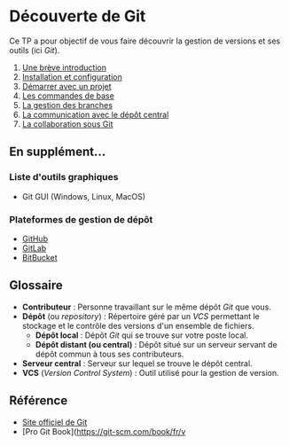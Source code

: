 # Découverte de Git

Ce TP a pour objectif de vous faire découvrir la gestion de versions et ses outils (ici *Git*).

1. [Une brève introduction](sections/introduction.md)
2. [Installation et configuration](sections/installation.md)
3. [Démarrer avec un projet](sections/how-to-start.md)
4. [Les commandes de base](sections/basic-usage.md)
5. [La gestion des branches](sections/branch.md)
6. [La communication avec le dépôt central](sections/pushing.md)
7. [La collaboration sous Git](sections/collaboration.md)

## En supplément...

### Liste d'outils graphiques

* Git GUI (Windows, Linux, MacOS)

### Plateformes de gestion de dépôt

* [GitHub](https://github.com/)
* [GitLab](https://about.gitlab.com/)
* [BitBucket](https://bitbucket.org/)

## Glossaire

* **Contributeur** : Personne travaillant sur le même dépôt *Git* que vous.
* **Dépôt** (ou *repository*) : Répertoire géré par un *VCS* permettant le stockage et le contrôle des versions d'un ensemble de fichiers.
  * **Dépôt local** : Dépôt *Git* qui se trouve sur votre poste local.
  * **Dépôt distant (ou central)** : Dépôt situé sur un serveur servant de dépôt commun à tous ses contributeurs.
* **Serveur central** : Serveur sur lequel se trouve le dépôt central.
* **VCS** (*Version Control System*) : Outil utilisé pour la gestion de version.

## Référence

* [Site officiel de Git](https://git-scm.com)
* [Pro Git Book](https://git-scm.com/book/fr/v
